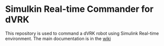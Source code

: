 # Simulkin Real-time Commander for dVRK
This repository is used to command a dVRK robot using Simulink Real-time environment. The main documentation is in the [wiki](Home)
